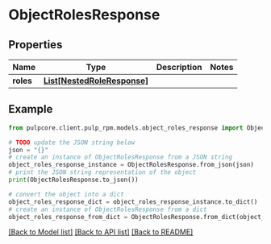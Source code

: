 # ObjectRolesResponse


## Properties

Name | Type | Description | Notes
------------ | ------------- | ------------- | -------------
**roles** | [**List[NestedRoleResponse]**](NestedRoleResponse.md) |  | 

## Example

```python
from pulpcore.client.pulp_rpm.models.object_roles_response import ObjectRolesResponse

# TODO update the JSON string below
json = "{}"
# create an instance of ObjectRolesResponse from a JSON string
object_roles_response_instance = ObjectRolesResponse.from_json(json)
# print the JSON string representation of the object
print(ObjectRolesResponse.to_json())

# convert the object into a dict
object_roles_response_dict = object_roles_response_instance.to_dict()
# create an instance of ObjectRolesResponse from a dict
object_roles_response_from_dict = ObjectRolesResponse.from_dict(object_roles_response_dict)
```
[[Back to Model list]](../README.md#documentation-for-models) [[Back to API list]](../README.md#documentation-for-api-endpoints) [[Back to README]](../README.md)


